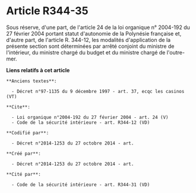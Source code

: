 # Article R344-35

Sous réserve, d'une part, de l'article 24 de la loi organique n° 2004-192 du 27 février 2004 portant statut d'autonomie de la
Polynésie française et, d'autre part, de l'article R. 344-12, les modalités d'application de la présente section sont
déterminées par arrêté conjoint du ministre de l'intérieur, du ministre chargé du budget et du ministre chargé de l'outre-
mer.

**Liens relatifs à cet article**

	**Anciens textes**:

	  - Décret n°97-1135 du 9 décembre 1997 - art. 37, ecqc les casinos (VT)

	**Cite**:

	  - Loi organique n°2004-192 du 27 février 2004 - art. 24 (V)
	  - Code de la sécurité intérieure - art. R344-12 (VD)

	**Codifié par**:

	  - Décret n°2014-1253 du 27 octobre 2014 - art.

	**Créé par**:

	  - Décret n°2014-1253 du 27 octobre 2014 - art.

	**Cité par**:

	  - Code de la sécurité intérieure - art. R344-31 (VD)
